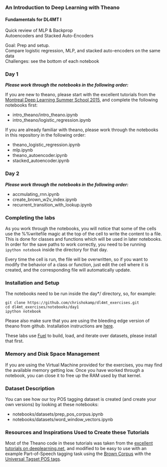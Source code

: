 ### An Introduction to Deep Learning with Theano

#### Fundamentals for DL4MT I

Quick review of MLP & Backprop               
Autoencoders and Stacked Auto-Encoders            
      
Goal: Prep and setup.               
Compare logistic regression, MLP, and stacked auto-encoders on the same data       
Challenges: see the bottom of each notebook     


### Day 1
***Please work through the notebooks in the following order:***

If you are new to theano, please start with the excellent tutorials from the [Montreal Deep Learning Summer School 2015](https://github.com/mila-udem/summerschool2015), and complete the following notebooks first:       

- intro_theano/intro_theano.ipynb 
- intro_theano/logistic_regression.ipynb 

If you are already familiar with theano, please work through the notebooks in this repository in the following order:      
- theano_logistic_regression.ipynb
- mlp.ipynb
- theano_autoencoder.ipynb
- stacked_autoencoder.ipynb      

### Day 2
***Please work through the notebooks in the following order:***

- accmulating_rnn.ipynb
- create_brown_w2v_index.ipynb
- recurrent_transition_with_lookup.ipynb

### Completing the labs

As you work through the notebooks, you will notice that some of the cells use the %%writefile magic at the top of the cell to write the content to a file. This is done for classes and functions which will be used in later notebooks. In order for the save paths to work correctly, you need to be running `ipython notebook` inside the directory for that day. 

Every time the cell is run, the file will be overwritten, so if you want to modify the behavior of a class or function, just edit the cell where it is created, and the corresponding file will automatically update. 

### Installation and Setup

The notebooks need to be run inside the day\*/ directory, so, for example:

```
git clone https://github.com/chrishokamp/dl4mt_exercises.git
cd dl4mt_exercises/notebooks/day1
ipython notebook
```

Please also make sure that you are using the bleeding edge version of theano from github. Installation instructions are [here](http://deeplearning.net/software/theano/install_ubuntu.html#bleeding-edge-installs). 

These labs use [Fuel](http://fuel.readthedocs.org/en/latest/setup.html) to build, load, and iterate over datasets, please install that first. 

### Memory and Disk Space Management
If you are using the Virtual Machine provided for the exercises, you may find the available memory getting low. Once you have worked through a notebook, you can close it to free up the RAM used by that kernel. 

### Dataset Description
You can see how our toy POS tagging dataset is created (and create your own versions) by looking at these notebooks:     
- notebooks/datasets/prep_pos_corpus.ipynb
- notebooks/datasets/word_window_vectors.ipynb


### Resources and Inspirations Used to Create these Tutorials

Most of the Theano code in these tutorials was taken from the [excellent tutorials on deeplearning.net](https://github.com/lisa-lab/DeepLearningTutorials), and modified to be easy to use with an example Part-of-Speech tagging task using the [Brown Corpus](https://en.wikipedia.org/wiki/Brown_Corpus) with the [Universal Tagset POS tags](https://github.com/slavpetrov/universal-pos-tags).  


